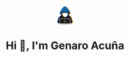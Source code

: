 <p align="center"><picture align="center"><img align="center" src = "https://github.com/agenaro/agenaro/blob/main/about_me.gif?raw=true" width = 50px></picture></p>
<h1 align="center">Hi 👋, I'm Genaro Acuña</h1>


